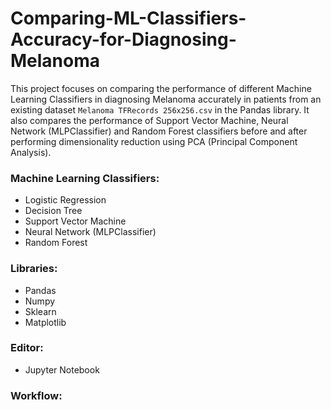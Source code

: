 # Comparing-ML-Classifiers-Accuracy-for-Diagnosing-Melanoma
This project focuses on comparing the performance of different Machine Learning Classifiers in diagnosing Melanoma accurately in patients from an existing dataset ```Melanoma TFRecords 256x256.csv``` in the Pandas library. It also compares the performance of Support Vector Machine, Neural Network (MLPClassifier) and Random Forest classifiers before and after performing dimensionality reduction using PCA (Principal Component Analysis).

### Machine Learning Classifiers:
* Logistic Regression
* Decision Tree
* Support Vector Machine
* Neural Network (MLPClassifier)
* Random Forest 

### Libraries:
* Pandas
* Numpy
* Sklearn
* Matplotlib

### Editor:
* Jupyter Notebook

### Workflow:
